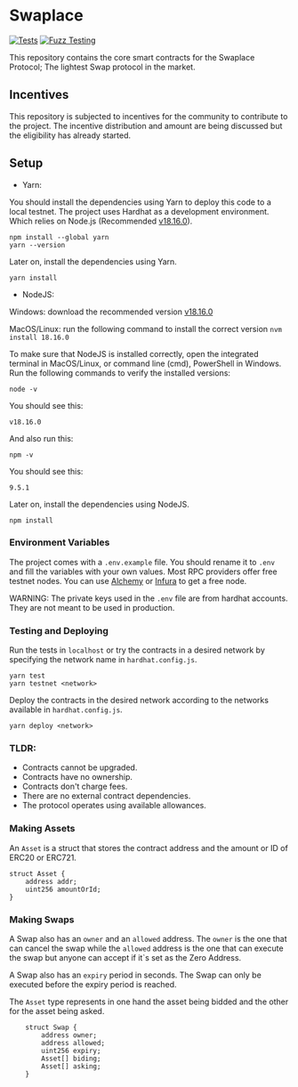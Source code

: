 # Swaplace

[![Tests](https://github.com/blockful-io/swaplace-contracts/actions/workflows/tests.yml/badge.svg)](https://github.com/blockful-io/swaplace-contracts/actions/workflows/tests.yml)
[![Fuzz Testing](https://github.com/blockful-io/swaplace-contracts/actions/workflows/fuzz-testing.yml/badge.svg)](https://github.com/blockful-io/swaplace-contracts/actions/workflows/fuzz-testing.yml)

This repository contains the core smart contracts for the Swaplace Protocol; The lightest Swap protocol in the market.

## Incentives

This repository is subjected to incentives for the community to contribute to the project. The incentive distribution and amount are being discussed but the eligibility has already started.

## Setup

-   Yarn:

You should install the dependencies using Yarn to deploy this code to a local testnet. The project uses Hardhat as a development environment. Which relies on Node.js (Recommended [v18.16.0](https://nodejs.org/download/release/v18.16.0/)).

```
npm install --global yarn
yarn --version
```

Later on, install the dependencies using Yarn.

```
yarn install
```

-   NodeJS:

Windows: download the recommended version [v18.16.0](https://nodejs.org/download/release/v18.16.0/)

MacOS/Linux: run the following command to install the correct version `nvm install 18.16.0`

To make sure that NodeJS is installed correctly, open the integrated terminal in MacOS/Linux, or command line (cmd), PowerShell in Windows.
Run the following commands to verify the installed versions:

```
node -v
```

You should see this:

```
v18.16.0
```

And also run this:

```
npm -v
```

You should see this:

```
9.5.1
```

Later on, install the dependencies using NodeJS.

```
npm install
```

### Environment Variables

The project comes with a `.env.example` file. You should rename it to `.env` and fill the variables with your own values. Most RPC providers offer free testnet nodes. You can use [Alchemy](https://www.alchemy.com/) or [Infura](https://infura.io/) to get a free node.

WARNING: The private keys used in the `.env` file are from hardhat accounts. They are not meant to be used in production.

### Testing and Deploying

Run the tests in `localhost` or try the contracts in a desired network by specifying the network name in `hardhat.config.js`.

```
yarn test
yarn testnet <network>
```

Deploy the contracts in the desired network according to the networks available in `hardhat.config.js`.

```
yarn deploy <network>
```

### TLDR:

-   Contracts cannot be upgraded.
-   Contracts have no ownership.
-   Contracts don't charge fees.
-   There are no external contract dependencies.
-   The protocol operates using available allowances.

### Making Assets

An `Asset` is a struct that stores the contract address and the amount or ID of ERC20 or ERC721.

```
struct Asset {
    address addr;
    uint256 amountOrId;
}
```

### Making Swaps

A Swap also has an `owner` and an `allowed` address. The `owner` is the one that can cancel the swap while the `allowed` address is the one that can execute the swap but anyone can accept if
it`s set as the Zero Address.

A Swap also has an `expiry` period in seconds. The Swap can only be executed before the expiry period is reached.

The `Asset` type represents in one hand the asset being bidded and the other for the asset being asked.

```
    struct Swap {
        address owner;
        address allowed;
        uint256 expiry;
        Asset[] biding;
        Asset[] asking;
    }
```

